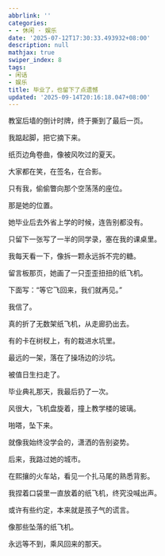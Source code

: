 ```yaml
---
abbrlink: ''
categories:
- - 休闲 · 娱乐
date: '2025-07-12T17:30:33.493932+08:00'
description: null
mathjax: true
swiper_index: 8
tags:
- 闲话
- 娱乐
title: 毕业了，也留下了点遗憾
updated: '2025-09-14T20:16:18.047+08:00'
---
```

教室后墙的倒计时牌，终于撕到了最后一页。

我踮起脚，把它摘下来。

纸页边角卷曲，像被风吹过的夏天。

大家都在笑，在签名，在合影。

只有我，偷偷瞥向那个空荡荡的座位。

那是她的位置。

她毕业后去外省上学的时候，连告别都没有。

只留下一张写了一半的同学录，塞在我的课桌里。

我每天看一下，像拆一颗永远拆不完的糖。

留言板那页，她画了一只歪歪扭扭的纸飞机。

下面写：“等它飞回来，我们就再见。”

我信了。

真的折了无数架纸飞机，从走廊扔出去。

有的卡在树杈上，有的栽进水坑里。

最远的一架，落在了操场边的沙坑。

被值日生扫走了。

毕业典礼那天，我最后扔了一次。

风很大，飞机盘旋着，撞上教学楼的玻璃。

啪嗒，坠下来。

就像我始终没学会的，潇洒的告别姿势。

后来，我路过她的城市。

在熙攘的火车站，看见一个扎马尾的熟悉背影。

我捏着口袋里一直放着的纸飞机，终究没喊出声。

或许有些约定，本来就是孩子气的谎言。

像那些坠落的纸飞机。

永远等不到，乘风回来的那天。
